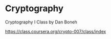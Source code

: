 Cryptography
============

Cryptography I Class by Dan Boneh

https://class.coursera.org/crypto-007/class/index


